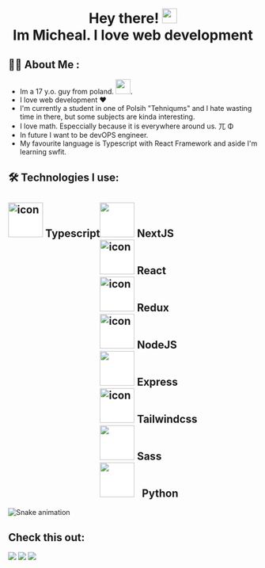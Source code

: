 <h1 align="center">
  <div>Hey there!
      <img src="https://media.giphy.com/media/hvRJCLFzcasrR4ia7z/giphy.gif" width="30px"/>
  </div>
  <div>
      Im Micheal. I love web development  
  </div>
</h1>

## :woman_technologist: About Me :
 - Im a 17 y.o. guy from poland.  <img src="https://media.giphy.com/media/WUlplcMpOCEmTGBtBW/giphy.gif" width="30">.
 - I love web development ❤
 - I'm currently a student in one of Polsih "Tehniqums" and I hate wasting time in there, but some subjects are kinda interesting.
 - I love math. Especcially because it is everywhere around us. 兀 Φ 
 - In future I want to be devOPS engineer.
 - My favourite language is Typescript with React Framework and aside I'm learning swfit. 

## :hammer_and_wrench: Technologies I use:
<h2 align="start" justift="center" style="display: flex;">
  <div>
    <img src="https://cdn.jsdelivr.net/gh/devicons/devicon/icons/typescript/typescript-original.svg"  width="70" height="70" alt="icon" style="background-color: white;"/>
    Typescript
  </div>
  
  <iv>
    <img src="https://cdn.jsdelivr.net/gh/devicons/devicon/icons/nextjs/nextjs-original.svg" width="70" height="70" style="background-color: white;"/>
    NextJS
   </div>
  
  <div>
    <img src="https://cdn.jsdelivr.net/gh/devicons/devicon/icons/react/react-original.svg"  width="70" height="70" alt="icon" style="background-color: white;"/>
    React
  </div>
  
  <div>
    <img src="https://cdn.jsdelivr.net/gh/devicons/devicon/icons/redux/redux-original.svg"  width="70" height="70" alt="icon" style="background-color: white;"/>
    Redux
  </div>
  
  <div>
    <img src="https://cdn.jsdelivr.net/gh/devicons/devicon/icons/nodejs/nodejs-original-wordmark.svg"  width="70" height="70" alt="icon" style="background-color: 
  white;"/>
    NodeJS
  </div>
  
  <div>
    <img src="https://cdn.jsdelivr.net/gh/devicons/devicon/icons/express/express-original.svg" width="70" height="70" style="background-color: white;"/>
    Express
  </div>
  
  <div>
    <img src="https://cdn.jsdelivr.net/gh/devicons/devicon/icons/tailwindcss/tailwindcss-plain.svg" width="70" height="70" alt="icon"  style="background-color: white;"/>
    Tailwindcss
  </div>
  
  <div>
    <img src="https://cdn.jsdelivr.net/gh/devicons/devicon/icons/sass/sass-original.svg" width="70" height="70" style="background-color: white;"/>
    Sass
  </div>
  
  <div>
    <img src="https://cdn.jsdelivr.net/gh/devicons/devicon/icons/python/python-original.svg" width="70" height="70" style='background-color: white;'/>
  &nbsp; 
    Python
  </div>
  
</h2> 

![Snake animation](https://github.com/MichalZal/MichalZal/blob/output/github-contribution-grid-snake.svg)

<h2>Check this out: </h2>
<img src="https://github-readme-stats.vercel.app/api/top-langs?username=MichalZal&layout=compact"/>

<img src="https://github-readme-stats.vercel.app/api?username=MichalZal&show_icons=true"/>

<img src="https://github-readme-streak-stats.herokuapp.com/?user=MichalZal"/>

<div></div>

